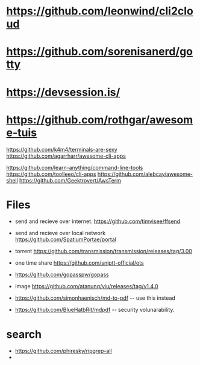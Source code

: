 
# https://github.com/leonwind/cli2cloud
# https://github.com/sorenisanerd/gotty
# https://devsession.is/
# https://github.com/rothgar/awesome-tuis

https://github.com/k4m4/terminals-are-sexy
https://github.com/agarrharr/awesome-cli-apps

https://github.com/learn-anything/command-line-tools
https://github.com/toolleeo/cli-apps
https://github.com/alebcay/awesome-shell
https://github.com/Geektrovert/AwsTerm


# Files
* send and recieve over internet. https://github.com/timvisee/ffsend
* send and recieve over local network https://github.com/SpatiumPortae/portal
* torrent https://github.com/transmission/transmission/releases/tag/3.00
* one time share https://github.com/sniptt-official/ots
* https://github.com/gopasspw/gopass
* image https://github.com/atanunq/viu/releases/tag/v1.4.0

* https://github.com/simonhaenisch/md-to-pdf  -- use this instead
* https://github.com/BlueHatbRit/mdpdf -- security volunarability.

# search
* https://github.com/phiresky/ripgrep-all
* 